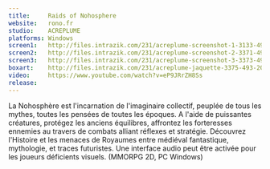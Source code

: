 ```yaml
---
title:     Raids of Nohosphere
website:   rono.fr
studio:    ACREPLUME
platforms: Windows
screen1:   http://files.intrazik.com/231/acreplume-screenshot-1-3133-493-20150417-122614.jpg
screen2:   http://files.intrazik.com/231/acreplume-screenshot-2-3371-493-20150417-122614.jpg
screen3:   http://files.intrazik.com/231/acreplume-screenshot-3-3373-493-20150417-122614.jpg
boxart:    http://files.intrazik.com/231/acreplume-jaquette-3375-493-20150417-122615.jpg
video:     https://www.youtube.com/watch?v=eP9JRrZH8Ss
release:   
---
```


La Nohosphère est l'incarnation de l'imaginaire collectif, peuplée de tous les mythes, toutes les pensées de toutes les époques. A l'aide de puissantes créatures, protégez les anciens équilibres, affrontez les forteresses ennemies au travers de combats alliant réflexes et stratégie. Découvrez l'Histoire et les menaces de Royaumes entre médiéval fantastique, mythologie, et traces futuristes. Une interface audio peut être activée pour les joueurs déficients visuels. (MMORPG 2D, PC Windows)